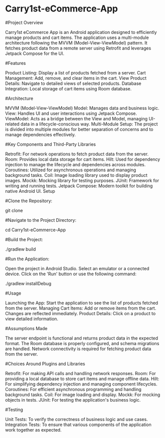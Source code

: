 # Carry1st-eCommerce-App

#Project Overview

Carry1st eCommerce App is an Android application designed to efficiently manage products and cart items. The application uses a multi-module architecture following the MVVM (Model-View-ViewModel) pattern. It fetches product data from a remote server using Retrofit and leverages Jetpack Compose for the UI.

#Features

Product Listing: Display a list of products fetched from a server.
Cart Management: Add, remove, and clear items in the cart.
View Product Details: Navigate to detailed views of selected products.
Database Integration: Local storage of cart items using Room database.

#Architecture

MVVM (Model-View-ViewModel)
Model: Manages data and business logic.
View: Handles UI and user interactions using Jetpack Compose.
ViewModel: Acts as a bridge between the View and Model, managing UI-related data in a lifecycle-conscious way.
Multi-Module Setup: The project is divided into multiple modules for better separation of concerns and to manage dependencies effectively.

#Key Components and Third-Party Libraries

Retrofit: For network operations to fetch product data from the server.
Room: Provides local data storage for cart items.
Hilt: Used for dependency injection to manage the lifecycle and dependencies across modules.
Coroutines: Utilized for asynchronous operations and managing background tasks.
Coil: Image loading library used to display product images.
Mockk: Mocking library for testing purposes.
JUnit: Framework for writing and running tests.
Jetpack Compose: Modern toolkit for building native Android UI.
Setup

#Clone the Repository:

git clone <repository-url>

#Navigate to the Project Directory:

cd Carry1st-eCommerce-App

#Build the Project:

./gradlew build

#Run the Application:

Open the project in Android Studio.
Select an emulator or a connected device.
Click on the 'Run' button or use the following command:

./gradlew installDebug

#Usage

Launching the App: Start the application to see the list of products fetched from the server.
Managing Cart Items: Add or remove items from the cart. Changes are reflected immediately.
Product Details: Click on a product to view detailed information.

#Assumptions Made

The server endpoint is functional and returns product data in the expected format.
The Room database is properly configured, and schema migrations are handled.
Network connectivity is required for fetching product data from the server.

#Choices Around Plugins and Libraries

Retrofit: For making API calls and handling network responses.
Room: For providing a local database to store cart items and manage offline data.
Hilt: For simplifying dependency injection and managing component lifecycles.
Coroutines: For efficient asynchronous programming and handling background tasks.
Coil: For image loading and display.
Mockk: For mocking objects in tests.
JUnit: For testing the application's business logic.

#Testing

Unit Tests: To verify the correctness of business logic and use cases.
Integration Tests: To ensure that various components of the application work together as expected.
